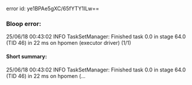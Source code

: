 error id: ye1BPAe5gXC/65fYTY1ILw==
### Bloop error:

25/06/18 00:43:02 INFO TaskSetManager: Finished task 0.0 in stage 64.0 (TID 46) in 22 ms on hpomen (executor driver) (1/1)
#### Short summary: 

25/06/18 00:43:02 INFO TaskSetManager: Finished task 0.0 in stage 64.0 (TID 46) in 22 ms on hpomen (...